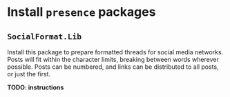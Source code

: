 # Install `presence` packages

## `SocialFormat.Lib`

Install this package to prepare formatted threads for social media networks. Posts will fit within the character limits, breaking between words wherever possible. Posts can be numbered, and links can be distributed to all posts, or just the first.

**TODO: instructions**